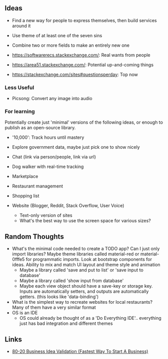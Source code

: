 ## Ideas
- Find a new way for people to express themselves, then build services around it
- Use theme of at least one of the seven sins
- Combine two or more fields to make an entirely new one

- https://softwarerecs.stackexchange.com/: Real wants from people
- https://area51.stackexchange.com/: Potential up-and-coming things
- https://stackexchange.com/sites#questionsperday: Top now

### Less Useful
- Picsong: Convert any image into audio



### For learning
Potentially create just 'minimal' versions of the following ideas, or enough to publish as an open-source library.

- '10,000': Track hours until mastery
- Explore government data, maybe just pick one to show nicely

- Chat (link via person/people, link via url)
- Dog walker with real-time tracking
- Marketplace
- Restaurant management
- Shopping list
- Website (Blogger, Reddit, Stack Overflow, User Voice)
    - Text-only version of sites
    - What's the best way to use the screen space for various sizes?



## Random Thoughts
- What's the minimal code needed to create a TODO app? Can I just only import libraries? Maybe theme libraries called material-red or material-0fffe5 for programmatic imports. Look at bootstrap components for ideas. Ability to mix and match UI layout and theme style and animation
    - Maybe a library called 'save and put to list' or 'save input to database'
    - Maybe a library called 'show input from database'
    - Maybe each view object should have a save-key or storage key. Inputs are automatically setters, and outputs are automatically getters. (this looks like 'data-binding')
- What is the simplest way to recreate websites for local restaurants? Many of them have a very similar format
- OS is an IDE
    - OS could already be thought of as a 'Do Everything IDE'.. everything just has bad integration and different themes



## Links
- [80-20 Business Idea Validation (Fastest Way To Start A Business)](https://sumo.com/stories/80-20-business-idea-validation)
 
